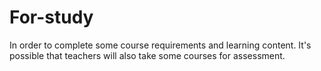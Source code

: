 # For-study
In order to complete some course requirements and learning content.
It's possible that teachers will also take some courses for assessment.
